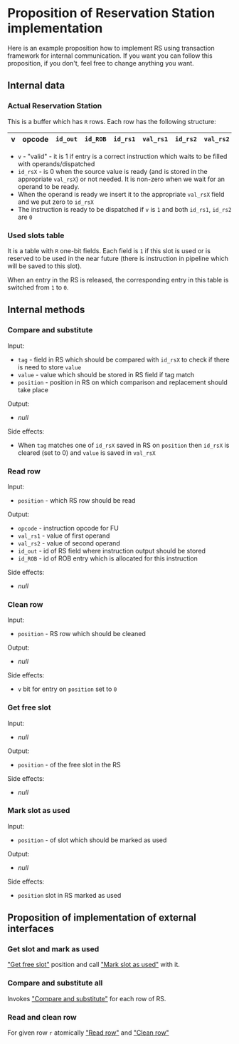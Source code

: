 # Proposition of Reservation Station implementation

Here is an example proposition how to implement RS using transaction framework for internal communication. If you want
you can follow this proposition, if you don't, feel free to change anything you want.


## Internal data

### Actual Reservation Station

This is a buffer which has `R` rows. Each row has the following structure:

|v|opcode|`id_out`|`id_ROB`|`id_rs1`|`val_rs1`|`id_rs2`|`val_rs2`|
|-|------|--------|--------|--------|---------|--------|---------|

- `v` - "valid" - it is 1 if entry is a correct instruction which waits to be filled with operands/dispatched
- `id_rsX` - is 0 when the source value is ready (and is stored in the appropriate `val_rsX`) or not needed. It is
  non-zero when we wait for an operand to be ready.
- When the operand is ready we insert it to the appropriate `val_rsX` field and we put zero to `id_rsX`
- The instruction is ready to be dispatched if `v` is `1` and both `id_rs1`, `id_rs2` are `0`

### Used slots table

It is a table with `R` one-bit fields. Each field is `1` if this slot is used or is reserved to be used in the near
future (there is instruction in pipeline which will be saved to this slot).

When an entry in the RS is released, the corresponding entry in this table is switched from `1` to `0`.


## Internal methods


### Compare and substitute

Input:
- `tag` - field in RS which should be compared with `id_rsX` to check if there is need to store `value`
- `value` - value which should be stored in RS field if tag match
- `position` - position in RS on which comparison and replacement should take place

Output:
- *null*

Side effects:
- When `tag` matches one of `id_rsX` saved in RS on `position` then `id_rsX` is cleared (set to 0) and `value` is saved
  in `val_rsX`


### Read row

Input:
- `position` - which RS row should be read

Output:
- `opcode` - instruction opcode for FU
- `val_rs1` - value of first operand
- `val_rs2` - value of second operand
- `id_out` - id of RS field where instruction output should be stored
- `id_ROB` - id of ROB entry which is allocated for this instruction

Side effects:
- *null*


### Clean row

Input:
- `position` - RS row which should be cleaned

Output:
- *null*

Side effects:
- `v` bit for entry on `position` set to `0`


### Get free slot

Input:
- *null*

Output:
- `position` - of the free slot in the RS

Side effects:
- *null*


### Mark slot as used

Input:
- `position` - of slot which should be marked as used

Output:
- *null*

Side effects:
- `position` slot in RS marked as used



## Proposition of implementation of external interfaces

### Get slot and mark as used

["Get free slot"](#get-free-slot) position and call ["Mark slot as used"](#mark-slot-as-used) with it.


### Compare and substitute all

Invokes ["Compare and substitute"](#compare-and-substitute) for each row of RS.


### Read and clean row

For given row `r` atomically ["Read row"](#read-row) and ["Clean row"](#clean-row)

